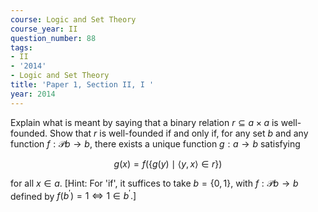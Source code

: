 ```yaml
---
course: Logic and Set Theory
course_year: II
question_number: 88
tags:
- II
- '2014'
- Logic and Set Theory
title: 'Paper 1, Section II, I '
year: 2014
---
```




Explain what is meant by saying that a binary relation $r \subseteq a \times a$ is well-founded. Show that $r$ is well-founded if and only if, for any set $b$ and any function $f: \mathcal{P} b \rightarrow b$, there exists a unique function $g: a \rightarrow b$ satisfying

$$g(x)=f(\{g(y) \mid\langle y, x\rangle \in r\})$$

for all $x \in a$. [Hint: For 'if', it suffices to take $b=\{0,1\}$, with $f: \mathcal{P} b \rightarrow b$ defined by $\left.f\left(b^{\prime}\right)=1 \Leftrightarrow 1 \in b^{\prime} .\right]$